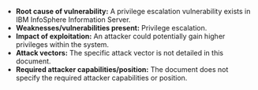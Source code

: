 - **Root cause of vulnerability:** A privilege escalation vulnerability exists in IBM InfoSphere Information Server.
- **Weaknesses/vulnerabilities present:** Privilege escalation.
- **Impact of exploitation:** An attacker could potentially gain higher privileges within the system.
- **Attack vectors:** The specific attack vector is not detailed in this document.
- **Required attacker capabilities/position:** The document does not specify the required attacker capabilities or position.